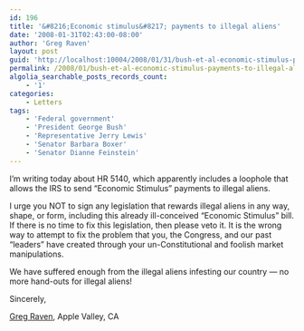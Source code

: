 ```yaml
---
id: 196
title: '&#8216;Economic stimulus&#8217; payments to illegal aliens'
date: '2008-01-31T02:43:00-08:00'
author: 'Greg Raven'
layout: post
guid: 'http://localhost:10004/2008/01/31/bush-et-al-economic-stimulus-payments-to-illegal-aliens/'
permalink: /2008/01/bush-et-al-economic-stimulus-payments-to-illegal-aliens/
algolia_searchable_posts_records_count:
    - '1'
categories:
    - Letters
tags:
    - 'Federal government'
    - 'President George Bush'
    - 'Representative Jerry Lewis'
    - 'Senator Barbara Boxer'
    - 'Senator Dianne Feinstein'
---
```


I’m writing today about HR 5140, which apparently includes a loophole that allows the IRS to send “Economic Stimulus” payments to illegal aliens.

I urge you NOT to sign any legislation that rewards illegal aliens in any way, shape, or form, including this already ill-conceived “Economic Stimulus” bill. If there is no time to fix this legislation, then please veto it. It is the wrong way to attempt to fix the problem that you, the Congress, and our past “leaders” have created through your un-Constitutional and foolish market manipulations.

We have suffered enough from the illegal aliens infesting our country — no more hand-outs for illegal aliens!

Sincerely,

[Greg Raven](https://www.gregraven.org/), Apple Valley, CA
